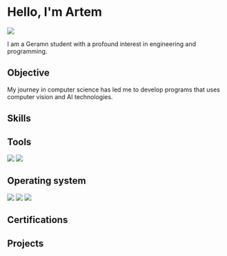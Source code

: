 # Hello, I'm Artem
<a href="https://linkedin.com"><img src="https://img.shields.io/badge/-LinkedIn-0072b1?&style=for-the-badge&logo=linkedin&logoColor=white" /></a>


I am a Geramn student with a profound interest in engineering and programming.

## Objective


My journey in computer science has led me to develop programs that uses computer vision and AI technologies.

## Skills


## Tools
<div>
<img src="https://img.shields.io/badge/-Security%2B-FF0000?&style=for-the-badge&logo=opencv&logoColor=white" />
<img src="https://img.shields.io/badge/-Security%2B-FF0000?&style=for-the-badge&logo=visual-studio-code&logoColor=white" />
</div>

## Operating system
<div>
  <img src="https://img.shields.io/badge/-Security%2B-FF0000?&style=for-the-badge&logo=ubuntu&logoColor=white" />
  <img src="https://img.shields.io/badge/-Security%2B-FF0000?&style=for-the-badge&logo=windows11&logoColor=white" />
  <img src="https://img.shields.io/badge/-Security%2B-FF0000?&style=for-the-badge&logo=android&logoColor=white" />
</div>

## Certifications

<div>

</div>

## Projects
